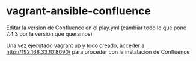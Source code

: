 # vagrant-ansible-confluence

Editar la version de Confluence en el play.yml (cambiar todo lo que pone 7.4.3 por la version que queramos)

Una vez ejecutado vagrant up y todo creado, acceder a http://192.168.33.10:8090/ para proceder con la instalacion de Confluence
